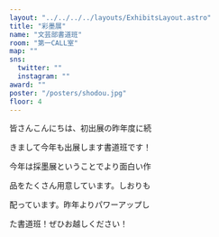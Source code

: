 ```yaml
---
layout: "../../../../layouts/ExhibitsLayout.astro"
title: "彩墨展"
name: "文芸部書道班"
room: "第一CALL室"
map: ""
sns:
  twitter: ""
  instagram: ""
award: ""
poster: "/posters/shodou.jpg"
floor: 4
---
```


皆さんこんにちは、初出展の昨年度に続

きまして今年も出展します書道班です！

今年は採墨展ということでより面白い作

品をたくさん用意しています。しおりも

配っています。昨年よりパワーアップし

た書道班！ぜひお越しください！
